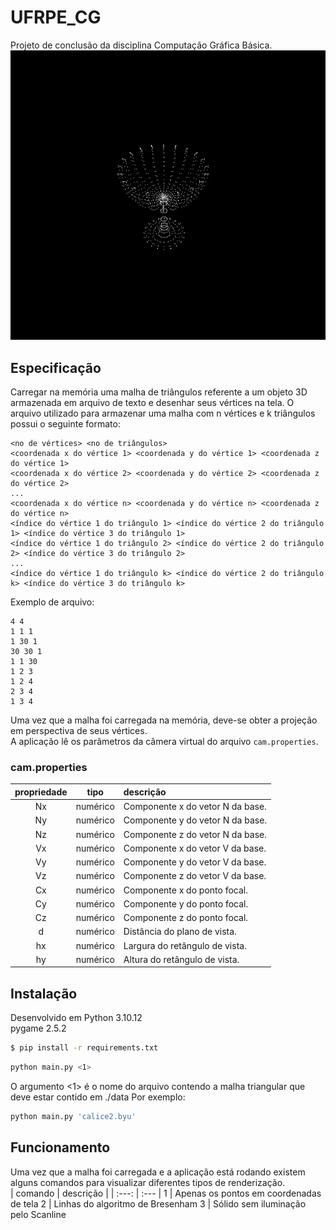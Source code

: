 # UFRPE_CG
Projeto de conclusão da disciplina Computação Gráfica Básica.
![](static/animation.gif)
## Especificação
Carregar na memória uma malha de triângulos referente a um objeto 3D armazenada em
arquivo de texto e desenhar seus vértices na tela. O arquivo utilizado para armazenar uma
malha com n vértices e k triângulos possui o seguinte formato:
```
<no de vértices> <no de triângulos>
<coordenada x do vértice 1> <coordenada y do vértice 1> <coordenada z do vértice 1>
<coordenada x do vértice 2> <coordenada y do vértice 2> <coordenada z do vértice 2>
...
<coordenada x do vértice n> <coordenada y do vértice n> <coordenada z do vértice n>
<índice do vértice 1 do triângulo 1> <índice do vértice 2 do triângulo 1> <índice do vértice 3 do triângulo 1>
<índice do vértice 1 do triângulo 2> <índice do vértice 2 do triângulo 2> <índice do vértice 3 do triângulo 2>
...
<índice do vértice 1 do triângulo k> <índice do vértice 2 do triângulo k> <índice do vértice 3 do triângulo k>
```
Exemplo de arquivo:
```
4 4
1 1 1
1 30 1
30 30 1
1 1 30
1 2 3
1 2 4
2 3 4
1 3 4
```

Uma vez que a malha foi carregada na memória, deve-se obter a projeção em perspectiva de seus vértices.  
A aplicação lê os parâmetros da câmera virtual do arquivo `cam.properties`.
### cam.properties
| propriedade | tipo | descrição |
| :---: | :---: | :--- |
| Nx | numérico | Componente x do vetor N da base.
| Ny | numérico | Componente y do vetor N da base.
| Nz | numérico | Componente z do vetor N da base.
| Vx | numérico | Componente x do vetor V da base.
| Vy | numérico | Componente y do vetor V da base.
| Vz | numérico | Componente z do vetor V da base.
| Cx | numérico | Componente x do ponto focal.
| Cy | numérico | Componente y do ponto focal.
| Cz | numérico | Componente z do ponto focal.
| d  | numérico | Distância do plano de vista.
| hx | numérico | Largura do retângulo de vista.
| hy | numérico | Altura do retângulo de vista.

## Instalação
Desenvolvido em Python 3.10.12  
pygame 2.5.2
```bash
$ pip install -r requirements.txt
```
```bash
python main.py <1>
```
O argumento <1> é o nome do arquivo contendo a malha triangular que deve estar contido em ./data
Por exemplo:
```bash
python main.py 'calice2.byu'
```

## Funcionamento
Uma vez que a malha foi carregada e a aplicação está rodando existem alguns comandos para visualizar diferentes tipos de renderização.  
| comando | descrição |
| :---: | :--- |
1 | Apenas os pontos em coordenadas de tela
2 | Linhas do algoritmo de Bresenham
3 | Sólido sem iluminação pelo Scanline
